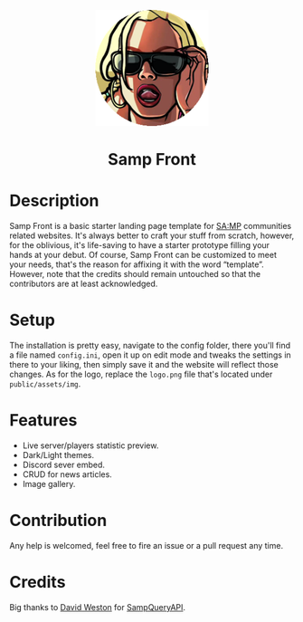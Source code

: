 <p align="center">
    <img src="src/public/assets/img/logo.png">
    <h1 align="center">Samp Front</h1>
</p>

# Description
Samp Front is a basic starter landing page template for [SA:MP](https://www.sa-mp.com/) communities related websites. It's always better to craft your stuff from scratch, however, for the oblivious, it's life-saving to have a starter prototype filling your hands at your debut.
Of course, Samp Front can be customized to meet your needs, that's the reason for affixing it with the word “template”. However, note that the credits should remain untouched so that the contributors are at least acknowledged.

# Setup
The installation is pretty easy, navigate to the config folder, there you'll find a file named `config.ini`, open it up on edit mode and tweaks the settings in there to your liking, then simply save it and the website will reflect those changes.
As for the logo, replace the `logo.png` file that's located under `public/assets/img`.

# Features
- Live server/players statistic preview.
- Dark/Light themes.
- Discord sever embed.
- CRUD for news articles.
- Image gallery.

# Contribution
Any help is welcomed, feel free to fire an issue or a pull request any time.

# Credits
Big thanks to [David Weston](https://github.com/Westie) for [SampQueryAPI](https://github.com/Westie/samp-php).
